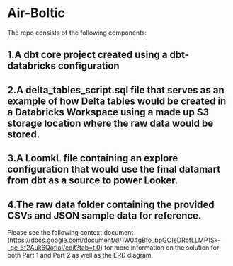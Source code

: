 # Air-Boltic

The repo consists of the following components:
## 1.A dbt core project created using a dbt-databricks configuration 
## 2.A delta_tables_script.sql file that serves as an example of how Delta tables would be created in a Databricks Workspace using a made up S3 storage location where the raw data would be stored.
## 3.A LoomkL file containing an explore configuration that would use the final datamart from dbt as a source to power Looker.
## 4.The raw data folder containing the provided CSVs and JSON sample data for reference.

Please see the following context document (https://docs.google.com/document/d/1W04gBfo_bpGOIeDRofLLMP1Sk-_qe_6f2Auk6QofioI/edit?tab=t.0) for more information on the solution for both Part 1 and Part 2 as well as the ERD diagram.

